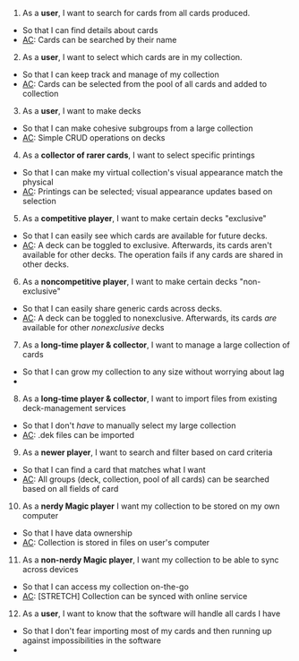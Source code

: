 1. As a **user**, I want to search for cards from all cards produced.
  - So that I can find details about cards
  - [AC]: Cards can be searched by their name
  
2. As a **user**, I want to select which cards are in my collection.
  - So that I can keep track and manage of my collection
  - [AC]: Cards can be selected from the pool of all cards and added to collection
  
3. As a **user**, I want to make decks
  - So that I can make cohesive subgroups from a large collection
  - [AC]: Simple CRUD operations on decks
  
4. As a **collector of rarer cards**, I want to select specific printings 
  - So that I can make my virtual collection's visual appearance match the physical
  - [AC]: Printings can be selected; visual appearance updates based on selection
  
5. As a **competitive player**, I want to make certain decks "exclusive"
  - So that I can easily see which cards are available for future decks.
  - [AC]: A deck can be toggled to exclusive. Afterwards, its cards aren't available for other decks. The operation fails if any cards are shared in other decks.
  
6. As a **noncompetitive player**, I want to make certain decks "non-exclusive"
  - So that I can easily share generic cards across decks.
  - [AC]: A deck can be toggled to nonexclusive. Afterwards, its cards _are_ available for other _nonexclusive_ decks
  
7. As a **long-time player & collector**, I want to manage a large collection of cards
  - So that I can grow my collection to any size without worrying about lag 
  - [AC]: [NFR]
  
8. As a **long-time player & collector**, I want to import files from existing deck-management services
  - So that I don't _have_ to manually select my large collection
  - [AC]: .dek files can be imported
  
9. As a **newer player**, I want to search and filter based on card criteria
  - So that I can find a card that matches what I want
  - [AC]: All groups (deck, collection, pool of all cards) can be searched based on all fields of card
  
10. As a **nerdy Magic player** I want my collection to be stored on my own computer
  - So that I have data ownership
  - [AC]: Collection is stored in files on user's computer
  
11. As a **non-nerdy Magic player**, I want my collection to be able to sync across devices
  - So that I can access my collection on-the-go
  - [AC]: [STRETCH] Collection can be synced with online service 
  
12. As a **user**, I want to know that the software will handle all cards I have
  - So that I don't fear importing most of my cards and then running up against impossibilities in the software
  - [AC]: [NFR]
  
